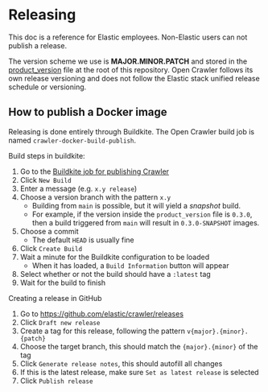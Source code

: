 # Releasing

This doc is a reference for Elastic employees.
Non-Elastic users can not publish a release.

The version scheme we use is **MAJOR.MINOR.PATCH** and stored in the [product_version](../product_version) file at the root of this repository.
Open Crawler follows its own release versioning and does not follow the Elastic stack unified release schedule or versioning.

## How to publish a Docker image

Releasing is done entirely through Buildkite.
The Open Crawler build job is named `crawler-docker-build-publish`.

Build steps in buildkite:

1. Go to the [Buildkite job for publishing Crawler](https://buildkite.com/elastic/crawler-docker-build-publish)
2. Click `New Build`
3. Enter a message (e.g. `x.y release`)
4. Choose a version branch with the pattern `x.y`
    - Building from `main` is possible, but it will yield a _snapshot_ build.
    - For example, if the version inside the `product_version` file is `0.3.0`, then a build triggered from `main` will result in `0.3.0-SNAPSHOT` images.
5. Choose a commit
   - The default `HEAD` is usually fine
6. Click `Create Build`
7. Wait a minute for the Buildkite configuration to be loaded
   - When it has loaded, a `Build Information` button will appear
8. Select whether or not the build should have a `:latest` tag
9. Wait for the build to finish

Creating a release in GitHub

1. Go to https://github.com/elastic/crawler/releases
2. Click `Draft new release`
3. Create a tag for this release, following the pattern `v{major}.{minor}.{patch}`
4. Choose the target branch, this should match the `{major}.{minor}` of the tag
5. Click `Generate release notes`, this should autofill all changes 
6. If this is the latest release, make sure `Set as latest release` is selected
7. Click `Publish release`
